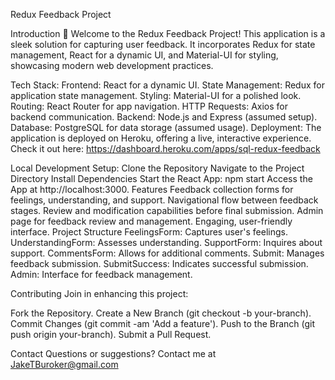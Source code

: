 Redux Feedback Project

Introduction
🌟 Welcome to the Redux Feedback Project! This application is a sleek solution for capturing user feedback. It incorporates Redux for state management, React for a dynamic UI, and Material-UI for styling, showcasing modern web development practices.

Tech Stack:
Frontend: React for a dynamic UI.
State Management: Redux for application state management.
Styling: Material-UI for a polished look.
Routing: React Router for app navigation.
HTTP Requests: Axios for backend communication.
Backend: Node.js and Express (assumed setup).
Database: PostgreSQL for data storage (assumed usage).
Deployment:
The application is deployed on Heroku, offering a live, interactive experience. Check it out here: https://dashboard.heroku.com/apps/sql-redux-feedback

Local Development Setup:
Clone the Repository
Navigate to the Project Directory
Install Dependencies
Start the React App: npm start
Access the App at http://localhost:3000.
Features
Feedback collection forms for feelings, understanding, and support.
Navigational flow between feedback stages.
Review and modification capabilities before final submission.
Admin page for feedback review and management.
Engaging, user-friendly interface.
Project Structure
FeelingsForm: Captures user's feelings.
UnderstandingForm: Assesses understanding.
SupportForm: Inquires about support.
CommentsForm: Allows for additional comments.
Submit: Manages feedback submission.
SubmitSuccess: Indicates successful submission.
Admin: Interface for feedback management.

Contributing
Join in enhancing this project:

Fork the Repository.
Create a New Branch (git checkout -b your-branch).
Commit Changes (git commit -am 'Add a feature').
Push to the Branch (git push origin your-branch).
Submit a Pull Request.

Contact
Questions or suggestions? Contact me at JakeTBuroker@gmail.com
